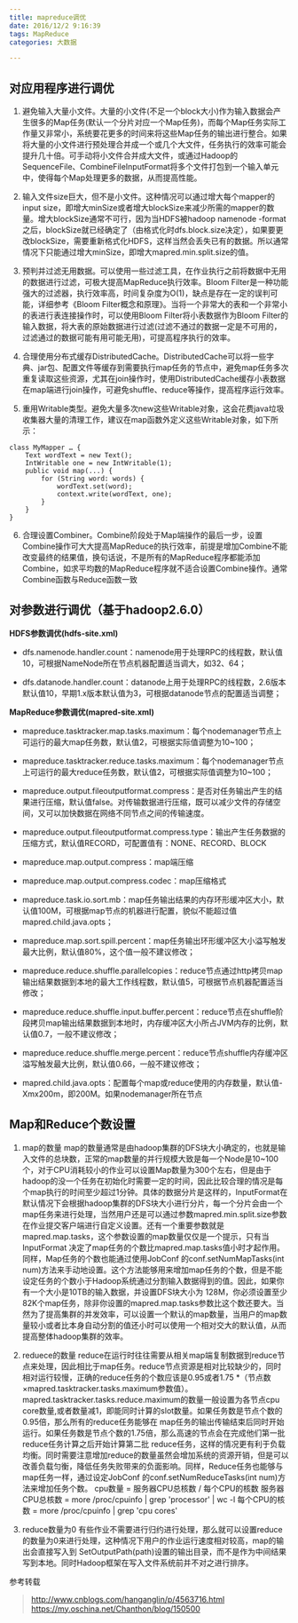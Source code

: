 ```yaml
---
title: mapreduce调优
date: 2016/12/2 9:16:39  
tags: MapReduce
categories: 大数据

---
```




## 对应用程序进行调优

1. 避免输入大量小文件。大量的小文件(不足一个block大小)作为输入数据会产生很多的Map任务(默认一个分片对应一个Map任务)，而每个Map任务实际工作量又非常小，系统要花更多的时间来将这些Map任务的输出进行整合。如果将大量的小文件进行预处理合并成一个或几个大文件，任务执行的效率可能会提升几十倍。可手动将小文件合并成大文件，或通过Hadoop的SequenceFile、CombineFileInputFormat将多个文件打包到一个输入单元中，使得每个Map处理更多的数据，从而提高性能。

2. 输入文件size巨大，但不是小文件。这种情况可以通过增大每个mapper的input size，即增大minSize或者增大blockSize来减少所需的mapper的数量。增大blockSize通常不可行，因为当HDFS被hadoop namenode -format之后，blockSize就已经确定了（由格式化时dfs.block.size决定），如果要更改blockSize，需要重新格式化HDFS，这样当然会丢失已有的数据。所以通常情况下只能通过增大minSize，即增大mapred.min.split.size的值。
<!-- more -->
3. 预判并过滤无用数据。可以使用一些过滤工具，在作业执行之前将数据中无用的数据进行过滤，可极大提高MapReduce执行效率。Bloom Filter是一种功能强大的过滤器，执行效率高，时间复杂度为O(1)，缺点是存在一定的误判可能，详细参考《Bloom Filter概念和原理》。当将一个非常大的表和一个非常小的表进行表连接操作时，可以使用Bloom Filter将小表数据作为Bloom Filter的输入数据，将大表的原始数据进行过滤(过滤不通过的数据一定是不可用的，过滤通过的数据可能有用可能无用)，可提高程序执行的效率。

4. 合理使用分布式缓存DistributedCache。DistributedCache可以将一些字典、jar包、配置文件等缓存到需要执行map任务的节点中，避免map任务多次重复读取这些资源，尤其在join操作时，使用DistributedCache缓存小表数据在map端进行join操作，可避免shuffle、reduce等操作，提高程序运行效率。

5. 重用Writable类型。避免大量多次new这些Writable对象，这会花费java垃圾收集器大量的清理工作，建议在map函数外定义这些Writable对象，如下所示：
```
class MyMapper … {
    Text wordText = new Text();
    IntWritable one = new IntWritable(1);
    public void map(...) {
        for (String word: words) {
            wordText.set(word);
            context.write(wordText, one);
        }
    }
}
```

6. 合理设置Combiner。Combine阶段处于Map端操作的最后一步，设置Combine操作可大大提高MapReduce的执行效率，前提是增加Combine不能改变最终的结果值，换句话说，不是所有的MapReduce程序都能添加Combine，如求平均数的MapReduce程序就不适合设置Combine操作。通常Combine函数与Reduce函数一致

## 对参数进行调优（基于hadoop2.6.0）

**HDFS参数调优(hdfs-site.xml)**

- dfs.namenode.handler.count：namenode用于处理RPC的线程数，默认值10，可根据NameNode所在节点机器配置适当调大，如32、64；

- dfs.datanode.handler.count：datanode上用于处理RPC的线程数，2.6版本默认值10，早期1.x版本默认值为3，可根据datanode节点的配置适当调整；

**MapReduce参数调优(mapred-site.xml)**

- mapreduce.tasktracker.map.tasks.maximum：每个nodemanager节点上可运行的最大map任务数，默认值2，可根据实际值调整为10~100；

-  mapreduce.tasktracker.reduce.tasks.maximum：每个nodemanager节点上可运行的最大reduce任务数，默认值2，可根据实际值调整为10~100；

-  mapreduce.output.fileoutputformat.compress：是否对任务输出产生的结果进行压缩，默认值false。对传输数据进行压缩，既可以减少文件的存储空间，又可以加快数据在网络不同节点之间的传输速度。

- mapreduce.output.fileoutputformat.compress.type：输出产生任务数据的压缩方式，默认值RECORD，可配置值有：NONE、RECORD、BLOCK

- mapreduce.map.output.compress：map端压缩
 
- mapreduce.map.output.compress.codec：map压缩格式
 
- mapreduce.task.io.sort.mb：map任务输出结果的内存环形缓冲区大小，默认值100M，可根据map节点的机器进行配置，貌似不能超过值mapred.child.java.opts；

- mapreduce.map.sort.spill.percent：map任务输出环形缓冲区大小溢写触发最大比例，默认值80%，这个值一般不建议修改；

- mapreduce.reduce.shuffle.parallelcopies：reduce节点通过http拷贝map输出结果数据到本地的最大工作线程数，默认值5，可根据节点机器配置适当修改；

- mapreduce.reduce.shuffle.input.buffer.percent：reduce节点在shuffle阶段拷贝map输出结果数据到本地时，内存缓冲区大小所占JVM内存的比例，默认值0.7，一般不建议修改；

- mapreduce.reduce.shuffle.merge.percent：reduce节点shuffle内存缓冲区溢写触发最大比例，默认值0.66，一般不建议修改；

- mapred.child.java.opts：配置每个map或reduce使用的内存数量，默认值-Xmx200m，即200M。如果nodemanager所在节点


## Map和Reduce个数设置
1. map的数量
map的数量通常是由hadoop集群的DFS块大小确定的，也就是输入文件的总块数，正常的map数量的并行规模大致是每一个Node是10~100个，对于CPU消耗较小的作业可以设置Map数量为300个左右，但是由于hadoop的没一个任务在初始化时需要一定的时间，因此比较合理的情况是每个map执行的时间至少超过1分钟。具体的数据分片是这样的，InputFormat在默认情况下会根据hadoop集群的DFS块大小进行分片，每一个分片会由一个map任务来进行处理，当然用户还是可以通过参数mapred.min.split.size参数在作业提交客户端进行自定义设置。还有一个重要参数就是mapred.map.tasks，这个参数设置的map数量仅仅是一个提示，只有当InputFormat 决定了map任务的个数比mapred.map.tasks值小时才起作用。同样，Map任务的个数也能通过使用JobConf 的conf.setNumMapTasks(int num)方法来手动地设置。这个方法能够用来增加map任务的个数，但是不能设定任务的个数小于Hadoop系统通过分割输入数据得到的值。因此，如果你有一个大小是10TB的输入数据，并设置DFS块大小为 128M，你必须设置至少82K个map任务，除非你设置的mapred.map.tasks参数比这个数还要大。当然为了提高集群的并发效率，可以设置一个默认的map数量，当用户的map数量较小或者比本身自动分割的值还小时可以使用一个相对交大的默认值，从而提高整体hadoop集群的效率。

2. reduece的数量
reduce在运行时往往需要从相关map端复制数据到reduce节点来处理，因此相比于map任务。reduce节点资源是相对比较缺少的，同时相对运行较慢，正确的reduce任务的个数应该是0.95或者1.75 *（节点数 ×mapred.tasktracker.tasks.maximum参数值）。mapred.tasktracker.tasks.reduce.maximum的数量一般设置为各节点cpu core数量,或者数量减1，即能同时计算的slot数量。如果任务数是节点个数的0.95倍，那么所有的reduce任务能够在 map任务的输出传输结束后同时开始运行。如果任务数是节点个数的1.75倍，那么高速的节点会在完成他们第一批reduce任务计算之后开始计算第二批 reduce任务，这样的情况更有利于负载均衡。同时需要注意增加reduce的数量虽然会增加系统的资源开销，但是可以改善负载匀衡，降低任务失败带来的负面影响。同样，Reduce任务也能够与 map任务一样，通过设定JobConf 的conf.setNumReduceTasks(int num)方法来增加任务个数。
cpu数量 = 服务器CPU总核数 / 每个CPU的核数 
服务器CPU总核数 = more /proc/cpuinfo | grep 'processor' | wc -l 
每个CPU的核数 = more /proc/cpuinfo | grep 'cpu cores'

3. reduce数量为0
有些作业不需要进行归约进行处理，那么就可以设置reduce的数量为0来进行处理，这种情况下用户的作业运行速度相对较高，map的输出会直接写入到 SetOutputPath(path)设置的输出目录，而不是作为中间结果写到本地。同时Hadoop框架在写入文件系统前并不对之进行排序。

参考转载
> http://www.cnblogs.com/hanganglin/p/4563716.html
> https://my.oschina.net/Chanthon/blog/150500